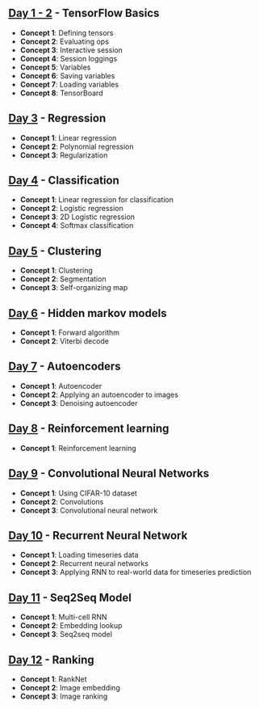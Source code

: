 

## [Day 1 - 2](https://github.com/BinRoot/TensorFlow-Book/tree/master/ch02_basics) - TensorFlow Basics

- **Concept 1**: Defining tensors
- **Concept 2**: Evaluating ops
- **Concept 3**: Interactive session
- **Concept 4**: Session loggings
- **Concept 5**: Variables
- **Concept 6**: Saving variables
- **Concept 7**: Loading variables
- **Concept 8**: TensorBoard

## [Day 3](https://github.com/BinRoot/TensorFlow-Book/tree/master/ch03_regression) - Regression

- **Concept 1**: Linear regression
- **Concept 2**: Polynomial regression
- **Concept 3**: Regularization

## [Day 4](https://github.com/BinRoot/TensorFlow-Book/tree/master/ch04_classification) - Classification

- **Concept 1**: Linear regression for classification
- **Concept 2**: Logistic regression
- **Concept 3**: 2D Logistic regression
- **Concept 4**: Softmax classification

## [Day 5](https://github.com/BinRoot/TensorFlow-Book/tree/master/ch05_clustering) - Clustering

- **Concept 1**: Clustering
- **Concept 2**: Segmentation
- **Concept 3**: Self-organizing map

## [Day 6](https://github.com/BinRoot/TensorFlow-Book/tree/master/ch06_hmm) - Hidden markov models

- **Concept 1**: Forward algorithm
- **Concept 2**: Viterbi decode

## [Day 7](https://github.com/BinRoot/TensorFlow-Book/tree/master/ch07_autoencoder) - Autoencoders

- **Concept 1**: Autoencoder
- **Concept 2**: Applying an autoencoder to images
- **Concept 3**: Denoising autoencoder

## [Day 8](https://github.com/BinRoot/TensorFlow-Book/tree/master/ch08_rl) - Reinforcement learning

- **Concept 1**: Reinforcement learning

## [Day 9](https://github.com/BinRoot/TensorFlow-Book/tree/master/ch09_cnn) - Convolutional Neural Networks

- **Concept 1**: Using CIFAR-10 dataset
- **Concept 2**: Convolutions
- **Concept 3**: Convolutional neural network

## [Day 10](https://github.com/BinRoot/TensorFlow-Book/tree/master/ch10_rnn) - Recurrent Neural Network

- **Concept 1**: Loading timeseries data
- **Concept 2**: Recurrent neural networks
- **Concept 3**: Applying RNN to real-world data for timeseries prediction

## [Day 11](https://github.com/BinRoot/TensorFlow-Book/tree/master/ch11_seq2seq) - Seq2Seq Model

- **Concept 1**: Multi-cell RNN
- **Concept 2**: Embedding lookup
- **Concept 3**: Seq2seq model

## [Day 12](https://github.com/BinRoot/TensorFlow-Book/tree/master/ch12_rank) - Ranking

- **Concept 1**: RankNet
- **Concept 2**: Image embedding
- **Concept 3**: Image ranking
